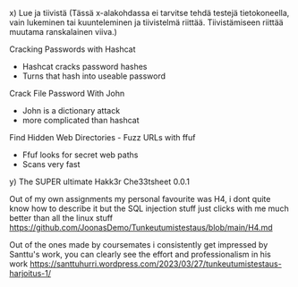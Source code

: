 
x) Lue ja tiivistä (Tässä x-alakohdassa ei tarvitse tehdä testejä tietokoneella, vain lukeminen tai kuunteleminen ja tiivistelmä riittää. Tiivistämiseen riittää muutama ranskalainen viiva.)

Cracking Passwords with Hashcat

- Hashcat cracks password hashes 
- Turns that hash into useable password


Crack File Password With John

- John is a dictionary attack 
- more complicated than hashcat


Find Hidden Web Directories - Fuzz URLs with ffuf
 
 - Ffuf looks for secret web paths
 - Scans very fast


y) The SUPER ultimate Hakk3r Che33tsheet 0.0.1

Out of my own assignments my personal favourite was H4, i dont quite know how to describe it but the SQL injection stuff just clicks with me much better than all the linux stuff
https://github.com/JoonasDemo/Tunkeutumistestaus/blob/main/H4.md

Out of the ones made by coursemates i consistently get impressed by Santtu's work, you can clearly see the effort and professionalism in his work
https://santtuhurri.wordpress.com/2023/03/27/tunkeutumistestaus-harjoitus-1/
